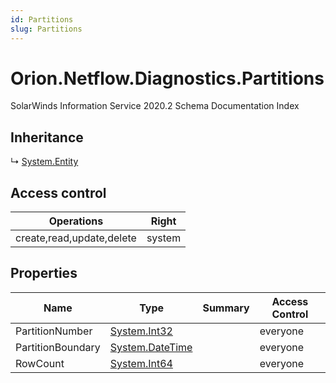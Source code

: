 ```yaml
---
id: Partitions
slug: Partitions
---
```


# Orion.Netflow.Diagnostics.Partitions

SolarWinds Information Service 2020.2 Schema Documentation Index

## Inheritance

↳ [System.Entity](./../System/Entity)

## Access control

| Operations | Right |
| ------ | ------ |
| create,read,update,delete | system |

## Properties

| Name | Type | Summary | Access Control |
| ------ | ------ | ------ | ------ |
| PartitionNumber | [System.Int32](https://docs.microsoft.com/en-us/dotnet/api/system.int32) |  | everyone |
| PartitionBoundary | [System.DateTime](https://docs.microsoft.com/en-us/dotnet/api/system.datetime) |  | everyone |
| RowCount | [System.Int64](https://docs.microsoft.com/en-us/dotnet/api/system.int64) |  | everyone |

